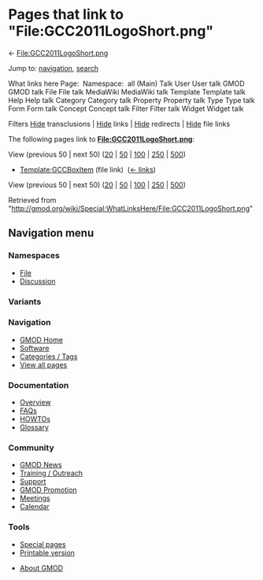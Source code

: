 <div id="mw-page-base" class="noprint">

</div>

<div id="mw-head-base" class="noprint">

</div>

<div id="content" class="mw-body" role="main">

<span id="top"></span>

<div id="mw-js-message" style="display:none;">

</div>



# <span dir="auto">Pages that link to "File:GCC2011LogoShort.png"</span>

<div id="bodyContent">

<div id="contentSub">

←
[File:GCC2011LogoShort.png](/wiki/File:GCC2011LogoShort.png "File:GCC2011LogoShort.png")

</div>

<div id="jump-to-nav" class="mw-jump">

Jump to: [navigation](#mw-navigation), [search](#p-search)

</div>

<div id="mw-content-text">

What links here Page:  Namespace:  all (Main) Talk User User talk GMOD
GMOD talk File File talk MediaWiki MediaWiki talk Template Template talk
Help Help talk Category Category talk Property Property talk Type Type
talk Form Form talk Concept Concept talk Filter Filter talk Widget
Widget talk

Filters
[Hide](/mediawiki/index.php?title=Special:WhatLinksHere/File:GCC2011LogoShort.png&hidetrans=1 "Special:WhatLinksHere/File:GCC2011LogoShort.png")
transclusions \|
[Hide](/mediawiki/index.php?title=Special:WhatLinksHere/File:GCC2011LogoShort.png&hidelinks=1 "Special:WhatLinksHere/File:GCC2011LogoShort.png")
links \|
[Hide](/mediawiki/index.php?title=Special:WhatLinksHere/File:GCC2011LogoShort.png&hideredirs=1 "Special:WhatLinksHere/File:GCC2011LogoShort.png")
redirects \|
[Hide](/mediawiki/index.php?title=Special:WhatLinksHere/File:GCC2011LogoShort.png&hideimages=1 "Special:WhatLinksHere/File:GCC2011LogoShort.png")
file links

The following pages link to
**[File:GCC2011LogoShort.png](/wiki/File:GCC2011LogoShort.png "File:GCC2011LogoShort.png")**:

View (previous 50 \| next 50)
([20](/mediawiki/index.php?title=Special:WhatLinksHere/File:GCC2011LogoShort.png&limit=20 "Special:WhatLinksHere/File:GCC2011LogoShort.png")
\|
[50](/mediawiki/index.php?title=Special:WhatLinksHere/File:GCC2011LogoShort.png&limit=50 "Special:WhatLinksHere/File:GCC2011LogoShort.png")
\|
[100](/mediawiki/index.php?title=Special:WhatLinksHere/File:GCC2011LogoShort.png&limit=100 "Special:WhatLinksHere/File:GCC2011LogoShort.png")
\|
[250](/mediawiki/index.php?title=Special:WhatLinksHere/File:GCC2011LogoShort.png&limit=250 "Special:WhatLinksHere/File:GCC2011LogoShort.png")
\|
[500](/mediawiki/index.php?title=Special:WhatLinksHere/File:GCC2011LogoShort.png&limit=500 "Special:WhatLinksHere/File:GCC2011LogoShort.png"))

- [Template:GCCBoxItem](/wiki/Template:GCCBoxItem "Template:GCCBoxItem")
  (file link) ‎ <span class="mw-whatlinkshere-tools">([←
  links](/mediawiki/index.php?title=Special:WhatLinksHere&target=Template%3AGCCBoxItem "Special:WhatLinksHere"))</span>

View (previous 50 \| next 50)
([20](/mediawiki/index.php?title=Special:WhatLinksHere/File:GCC2011LogoShort.png&limit=20 "Special:WhatLinksHere/File:GCC2011LogoShort.png")
\|
[50](/mediawiki/index.php?title=Special:WhatLinksHere/File:GCC2011LogoShort.png&limit=50 "Special:WhatLinksHere/File:GCC2011LogoShort.png")
\|
[100](/mediawiki/index.php?title=Special:WhatLinksHere/File:GCC2011LogoShort.png&limit=100 "Special:WhatLinksHere/File:GCC2011LogoShort.png")
\|
[250](/mediawiki/index.php?title=Special:WhatLinksHere/File:GCC2011LogoShort.png&limit=250 "Special:WhatLinksHere/File:GCC2011LogoShort.png")
\|
[500](/mediawiki/index.php?title=Special:WhatLinksHere/File:GCC2011LogoShort.png&limit=500 "Special:WhatLinksHere/File:GCC2011LogoShort.png"))

</div>

<div class="printfooter">

Retrieved from
"<http://gmod.org/wiki/Special:WhatLinksHere/File:GCC2011LogoShort.png>"

</div>

<div id="catlinks" class="catlinks catlinks-allhidden">

</div>

<div class="visualClear">

</div>

</div>

</div>

<div id="mw-navigation">

## Navigation menu

<div id="mw-head">



<div id="left-navigation">

<div id="p-namespaces" class="vectorTabs" role="navigation"
aria-labelledby="p-namespaces-label">

### Namespaces

- <span id="ca-nstab-image"><a href="/wiki/File:GCC2011LogoShort.png" accesskey="c"
  title="View the file page [c]">File</a></span>
- <span id="ca-talk"><a
  href="/mediawiki/index.php?title=File_talk:GCC2011LogoShort.png&amp;action=edit&amp;redlink=1"
  accesskey="t"
  title="Discussion about the content page [t]">Discussion</a></span>

</div>

<div id="p-variants" class="vectorMenu emptyPortlet" role="navigation"
aria-labelledby="p-variants-label">

### 

### Variants[](#)

<div class="menu">

</div>

</div>

</div>

<div id="right-navigation">





</div>



</div>

</div>

</div>

<div id="mw-panel">

<div id="p-logo" role="banner">

<a href="/wiki/Main_Page"
style="background-image: url(http://gmod.org/images/GMOD-cogs.png);"
title="Visit the main page"></a>

</div>

<div id="p-Navigation" class="portal" role="navigation"
aria-labelledby="p-Navigation-label">

### Navigation

<div class="body">

- <span id="n-GMOD-Home">[GMOD Home](/wiki/Main_Page)</span>
- <span id="n-Software">[Software](/wiki/GMOD_Components)</span>
- <span id="n-Categories-.2F-Tags">[Categories /
  Tags](/wiki/Categories)</span>
- <span id="n-View-all-pages">[View all
  pages](/wiki/Special:AllPages)</span>

</div>

</div>

<div id="p-Documentation" class="portal" role="navigation"
aria-labelledby="p-Documentation-label">

### Documentation

<div class="body">

- <span id="n-Overview">[Overview](/wiki/Overview)</span>
- <span id="n-FAQs">[FAQs](/wiki/Category:FAQ)</span>
- <span id="n-HOWTOs">[HOWTOs](/wiki/Category:HOWTO)</span>
- <span id="n-Glossary">[Glossary](/wiki/Glossary)</span>

</div>

</div>

<div id="p-Community" class="portal" role="navigation"
aria-labelledby="p-Community-label">

### Community

<div class="body">

- <span id="n-GMOD-News">[GMOD News](/wiki/GMOD_News)</span>
- <span id="n-Training-.2F-Outreach">[Training /
  Outreach](/wiki/Training_and_Outreach)</span>
- <span id="n-Support">[Support](/wiki/Support)</span>
- <span id="n-GMOD-Promotion">[GMOD
  Promotion](/wiki/GMOD_Promotion)</span>
- <span id="n-Meetings">[Meetings](/wiki/Meetings)</span>
- <span id="n-Calendar">[Calendar](/wiki/Calendar)</span>

</div>

</div>

<div id="p-tb" class="portal" role="navigation"
aria-labelledby="p-tb-label">

### Tools

<div class="body">

- <span id="t-specialpages"><a href="/wiki/Special:SpecialPages" accesskey="q"
  title="A list of all special pages [q]">Special pages</a></span>
- <span id="t-print"><a
  href="/mediawiki/index.php?title=Special:WhatLinksHere/File:GCC2011LogoShort.png&amp;printable=yes"
  rel="alternate" accesskey="p"
  title="Printable version of this page [p]">Printable version</a></span>

</div>

</div>

</div>

</div>

<div id="footer" role="contentinfo">

- <span id="footer-places-about">[About
  GMOD](/wiki/GMOD:About "GMOD:About")</span>

<!-- -->






</div>
